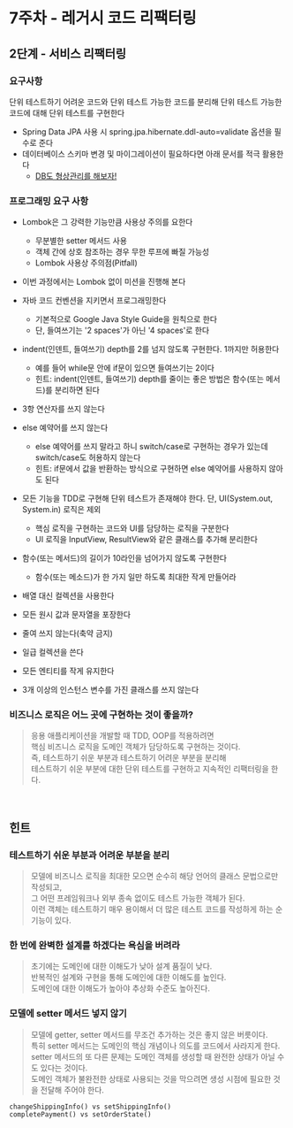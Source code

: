 # 7주차 - 레거시 코드 리팩터링
## 2단계 - 서비스 리팩터링

### 요구사항

단위 테스트하기 어려운 코드와 단위 테스트 가능한 코드를 분리해 단위 테스트 가능한 코드에 대해 단위 테스트를 구현한다

- Spring Data JPA 사용 시 spring.jpa.hibernate.ddl-auto=validate 옵션을 필수로 준다
- 데이터베이스 스키마 변경 및 마이그레이션이 필요하다면 아래 문서를 적극 활용한다
  - [DB도 형상관리를 해보자!](https://meetup.toast.com/posts/173)


### 프로그래밍 요구 사항

- Lombok은 그 강력한 기능만큼 사용상 주의를 요한다
  - 무분별한 setter 메서드 사용
  - 객체 간에 상호 참조하는 경우 무한 루프에 빠질 가능성
  - Lombok 사용상 주의점(Pitfall)

- 이번 과정에서는 Lombok 없이 미션을 진행해 본다

- 자바 코드 컨벤션을 지키면서 프로그래밍한다
  - 기본적으로 Google Java Style Guide을 원칙으로 한다
  - 단, 들여쓰기는 '2 spaces'가 아닌 '4 spaces'로 한다

- indent(인덴트, 들여쓰기) depth를 2를 넘지 않도록 구현한다. 1까지만 허용한다
  - 예를 들어 while문 안에 if문이 있으면 들여쓰기는 2이다
  - 힌트: indent(인덴트, 들여쓰기) depth를 줄이는 좋은 방법은 함수(또는 메서드)를 분리하면 된다

- 3항 연산자를 쓰지 않는다

- else 예약어를 쓰지 않는다
  - else 예약어를 쓰지 말라고 하니 switch/case로 구현하는 경우가 있는데 switch/case도 허용하지 않는다
  - 힌트: if문에서 값을 반환하는 방식으로 구현하면 else 예약어를 사용하지 않아도 된다

- 모든 기능을 TDD로 구현해 단위 테스트가 존재해야 한다. 단, UI(System.out, System.in) 로직은 제외
  - 핵심 로직을 구현하는 코드와 UI를 담당하는 로직을 구분한다
  - UI 로직을 InputView, ResultView와 같은 클래스를 추가해 분리한다

- 함수(또는 메서드)의 길이가 10라인을 넘어가지 않도록 구현한다
  - 함수(또는 메소드)가 한 가지 일만 하도록 최대한 작게 만들어라
- 배열 대신 컬렉션을 사용한다
- 모든 원시 값과 문자열을 포장한다
- 줄여 쓰지 않는다(축약 금지)
- 일급 컬렉션을 쓴다
- 모든 엔티티를 작게 유지한다
- 3개 이상의 인스턴스 변수를 가진 클래스를 쓰지 않는다


### 비즈니스 로직은 어느 곳에 구현하는 것이 좋을까?

> 응용 애플리케이션을 개발할 때 TDD, OOP를 적용하려면
> <br>핵심 비즈니스 로직을 도메인 객체가 담당하도록 구현하는 것이다.
> <br>즉, 테스트하기 쉬운 부분과 테스트하기 어려운 부분을 분리해
> <br>테스트하기 쉬운 부분에 대한 단위 테스트를 구현하고 지속적인 리팩터링을 한다.

<br>

## 힌트

### 테스트하기 쉬운 부분과 어려운 부분을 분리
>모델에 비즈니스 로직을 최대한 모으면 순수히 해당 언어의 클래스 문법으로만 작성되고,
><br>그 어떤 프레임워크나 외부 종속 없이도 테스트 가능한 객체가 된다.
><br>이런 객체는 테스트하기 매우 용이해서 더 많은 테스트 코드를 작성하게 하는 순기능이 있다.


### 한 번에 완벽한 설계를 하겠다는 욕심을 버려라
>초기에는 도메인에 대한 이해도가 낮아 설계 품질이 낮다.
><br>반복적인 설계와 구현을 통해 도메인에 대한 이해도를 높인다.
><br>도메인에 대한 이해도가 높아야 추상화 수준도 높아진다.


### 모델에 setter 메서드 넣지 않기
>모델에 getter, setter 메서드를 무조건 추가하는 것은 좋지 않은 버릇이다.
><br>특히 setter 메서드는 도메인의 핵심 개념이나 의도를 코드에서 사라지게 한다.
><br>setter 메서드의 또 다른 문제는 도메인 객체를 생성할 때 완전한 상태가 아닐 수도 있다는 것이다.
><br>도메인 객체가 불완전한 상태로 사용되는 것을 막으려면 생성 시점에 필요한 것을 전달해 주어야 한다.
```
changeShippingInfo() vs setShippingInfo()
completePayment() vs setOrderState()
```
